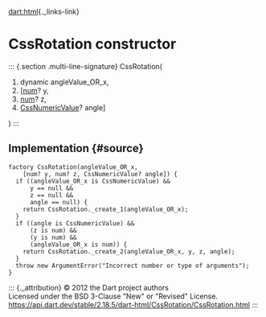 [dart:html](../../dart-html/dart-html-library){._links-link}

CssRotation constructor
=======================

::: {.section .multi-line-signature}
CssRotation(

1.  dynamic angleValue\_OR\_x,
2.  \[[num](../../dart-core/num-class)? y,
3.  [num](../../dart-core/num-class)? z,
4.  [CssNumericValue](../cssnumericvalue-class)? angle\]

)
:::

Implementation {#source}
--------------

``` {.language-dart data-language="dart"}
factory CssRotation(angleValue_OR_x,
    [num? y, num? z, CssNumericValue? angle]) {
  if ((angleValue_OR_x is CssNumericValue) &&
      y == null &&
      z == null &&
      angle == null) {
    return CssRotation._create_1(angleValue_OR_x);
  }
  if ((angle is CssNumericValue) &&
      (z is num) &&
      (y is num) &&
      (angleValue_OR_x is num)) {
    return CssRotation._create_2(angleValue_OR_x, y, z, angle);
  }
  throw new ArgumentError("Incorrect number or type of arguments");
}
```

::: {._attribution}
© 2012 the Dart project authors\
Licensed under the BSD 3-Clause \"New\" or \"Revised\" License.\
<https://api.dart.dev/stable/2.18.5/dart-html/CssRotation/CssRotation.html>
:::
